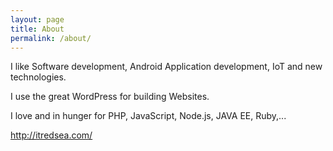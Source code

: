 ```yaml
---
layout: page
title: About
permalink: /about/
---
```


I like Software development, Android Application development, IoT and new technologies.

I use the great WordPress for building Websites.

I love and in hunger for PHP, JavaScript, Node.js, JAVA EE, Ruby,...

http://itredsea.com/
